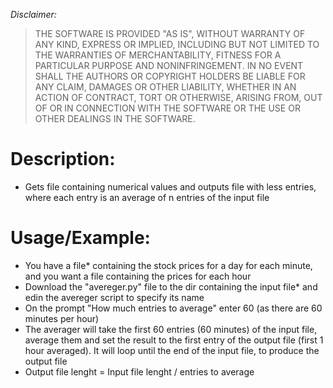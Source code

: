 <p><em>Disclaimer:</em></p>
<blockquote>
<p>THE SOFTWARE IS PROVIDED "AS IS", WITHOUT WARRANTY OF ANY KIND, EXPRESS OR
IMPLIED, INCLUDING BUT NOT LIMITED TO THE WARRANTIES OF MERCHANTABILITY, FITNESS
FOR A PARTICULAR PURPOSE AND NONINFRINGEMENT. IN NO EVENT SHALL THE AUTHORS OR
COPYRIGHT HOLDERS BE LIABLE FOR ANY CLAIM, DAMAGES OR OTHER LIABILITY, WHETHER
IN AN ACTION OF CONTRACT, TORT OR OTHERWISE, ARISING FROM, OUT OF OR IN
CONNECTION WITH THE SOFTWARE OR THE USE OR OTHER DEALINGS IN THE SOFTWARE.</p>
</blockquote>

# Description:
- Gets file containing numerical values and outputs file with less entries, where each entry is an average of n entries of the input file

# Usage/Example:
- You have a file* containing the stock prices for a day for each minute, and you want a file containing the prices for each hour
- Download the "avereger.py" file to the dir containing the input file* and edin the avereger script to specify its name
- On the prompt "How much entries to average" enter 60 (as there are 60 minutes per hour)
- The averager will take the first 60 entries (60 minutes) of the input file, average them and set the result to the first entry of the output file (first 1 hour averaged). It will loop until the end of the input file, to produce the output file
- Output file lenght = Input file lenght / entries to average

